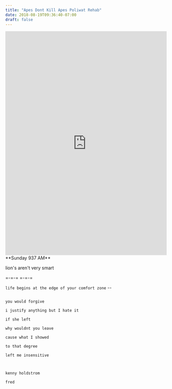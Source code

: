 ```yaml
---
title: "Apes Dont Kill Apes Poliwat Rehab"
date: 2018-08-19T09:36:40-07:00
draft: false
---
```

<iframe width="100%" height="700" scrolling="no" frameborder="no" allow="autoplay" src="https://w.soundcloud.com/player/?url=https%3A//api.soundcloud.com/tracks/503466279%3Fsecret_token%3Ds-SoZIU&color=%23222222&auto_play=false&hide_related=false&show_comments=true&show_user=true&show_reposts=false&show_teaser=true&visual=true"></iframe>
**Sunday 937 AM**


lion's aren't very smart


=-=-=   =-=-=



``` life begins at the edge of your comfort zone ``` --


```

you would forgive

i justify anything but I hate it

if she left

why wouldnt you leave

cause what I showed

to that degree

left me insensitive



kenny holdstrom

fred

```
